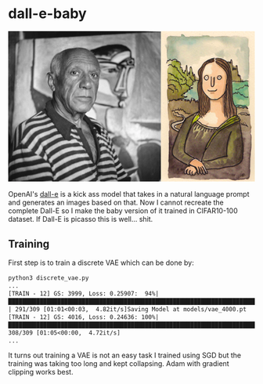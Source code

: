 # dall-e-baby

<img src="assets/header.png">

OpenAI's [dall-e](https://openai.com/blog/dall-e/) is a kick ass model that takes in a natural language prompt and generates an images based on that. Now I cannot recreate the complete Dall-E so I make the baby version of it trained in CIFAR10-100 dataset. If Dall-E is picasso this is well... shit.

## Training

First step is to train a discrete VAE which can be done by:
```
python3 discrete_vae.py
...
[TRAIN - 12] GS: 3999, Loss: 0.25907:  94%|█████████████████████████████████████████████████████████████████████████▍    | 291/309 [01:01<00:03,  4.82it/s]Saving Model at models/vae_4000.pt
[TRAIN - 12] GS: 4016, Loss: 0.24636: 100%|█████████████████████████████████████████████████████████████████████████████▋| 308/309 [01:05<00:00,  4.72it/s]
...
```

It turns out training a VAE is not an easy task I trained using SGD but the training was taking too long and kept collapsing. Adam with gradient clipping works best.
